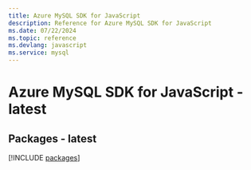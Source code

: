 ```yaml
---
title: Azure MySQL SDK for JavaScript
description: Reference for Azure MySQL SDK for JavaScript
ms.date: 07/22/2024
ms.topic: reference
ms.devlang: javascript
ms.service: mysql
---
```

# Azure MySQL SDK for JavaScript - latest
## Packages - latest
[!INCLUDE [packages](mysql-index.md)]